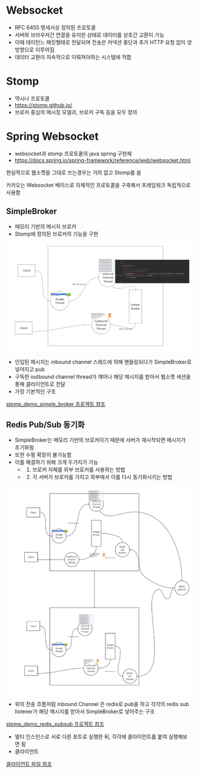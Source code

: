 # Websocket
- RFC 6455 명세서상 정의된 프로토콜
- 서버와 브라우저간 연결을 유지한 상태로 데이터를 상호간 교환이 가능
- 이때 데이턴느 패킷형태로 전달되며 전송은 커넥션 중단과 추가 HTTP 요청 없이 양방향으로 이루어짐
- 데이터 교환이 지속적으로 이뤄져야하는 시스템에 적합

# Stomp
- 역시나 프로토콜
- https://stomp.github.io/
- 브로커 중심의 메시징 모델과, 브로커 구독 등을 모두 정의


# Spring Websocket
- websocket과 stomp 프로토콜의 java spring 구현체
- https://docs.spring.io/spring-framework/reference/web/websocket.html

현실적으로 웹소켓을 그대로 쓰는경우는 거의 없고 Stomp를 씀

카카오는 Websocket 베이스로 자체적인 프로토콜을 구축해서 프레임워크 독립적으로 사용함

## SimpleBroker
- 메모리 기반의 메시지 브로커
- Stomp에 정의된 브로커의 기능을 구현


![](./stomp_demo_simple_broker/img_1.png)

- 인입된 메시지는 inbound channel 스레드에 의해 핸들링되다가 SimpleBroker로 넣어지고 pub
- 구독한 outbound channel thread가 꺠어나 해당 메시지를 받아서 웹소켓 세션을 통해 클라이언트로 전달
- 가장 기본적인 구조

[stomp_demo_simple_broker 프로젝트 참조](./stomp_demo_simple_broker)


## Redis Pub/Sub 동기화
- SimpleBroker는 메모리 기반의 브로커이기 때문에 서버가 재시작되면 메시지가 초기화됨
- 또한 수평 확장이 불가능함
- 이를 해결하기 위해 크게 두가지가 가능
  - 1. 브로커 자체를 외부 브로커를 사용하는 방법
  - 2. 각 서버가 브로커를 가지고 외부에서 이를 다시 동기화시키는 방법

![메시지 전송 흐름](./stomp_demo_redis_pubsub/img.png)
- 위의 전송 흐름처럼 inbound Channel 은 redis로 pub을 하고 각각의 redis sub listener가 해당 메시지를 받아서 SimpleBroker로 넣어주는 구조

[stomp_demo_redis_pubsub 프로젝트 참조](./stomp_demo_redis_pubsub)
- 멀티 인스턴스로 서로 다른 포트로 실행한 뒤, 각각에 클라이언트를 붙여 실행해보면 됨
- 클라이언트

[클라이언트 파일 참조](./client.html)